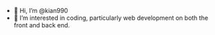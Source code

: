 - 👋 Hi, I’m @kian990
- 👀 I’m interested in coding, particularly web development on both the front and back end. 

<!---
kian990/kian990 is a ✨ special ✨ repository because its `README.md` (this file) appears on your GitHub profile.
You can click the Preview link to take a look at your changes.
--->
